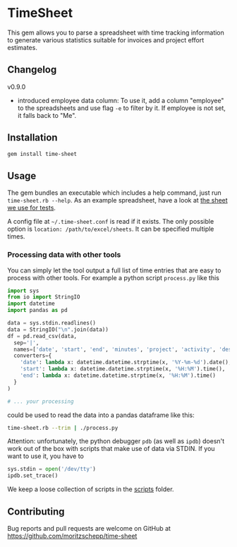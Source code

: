 # TimeSheet

This gem allows you to parse a spreadsheet with time tracking information to
generate various statistics suitable for invoices and project effort estimates.

## Changelog

v0.9.0

* introduced employee data column: To use it, add a column "employee" to the
  spreadsheets and use flag `-e` to filter by it. If employee is not set, it
  falls back to "Me".

## Installation

```bash
gem install time-sheet
```

## Usage

The gem bundles an executable which includes a help command, just run
`time-sheet.rb --help`. As an example spreadsheet, have a look at
[the sheet we use for tests](https://github.com/moritzschepp/time-sheet/raw/master/spec/data/time_log.xls).

A config file at `~/.time-sheet.conf` is read if it exists. The only possible
option is `location: /path/to/excel/sheets`. It can be specified multiple times.

### Processing data with other tools

You can simply let the tool output a full list of time entries that are easy to
process with other tools. For example a python script `process.py` like this

~~~python
import sys
from io import StringIO
import datetime
import pandas as pd

data = sys.stdin.readlines()
data = StringIO("\n".join(data))
df = pd.read_csv(data,
  sep='|',
  names=['date', 'start', 'end', 'minutes', 'project', 'activity', 'description'],
  converters={
    'date': lambda x: datetime.datetime.strptime(x, '%Y-%m-%d').date(),
    'start': lambda x: datetime.datetime.strptime(x, '%H:%M').time(),
    'end': lambda x: datetime.datetime.strptime(x, '%H:%M').time()
  }
)

# ... your processing
~~~

could be used to read the data into a pandas dataframe like this:

~~~bash
time-sheet.rb --trim | ./process.py
~~~

Attention: unfortunately, the python debugger `pdb` (as well as `ipdb`) doesn't
work out of the box with scripts that make use of data via STDIN. If you want to
use it, you have to

~~~python
sys.stdin = open('/dev/tty')
ipdb.set_trace()
~~~

We keep a loose collection of scripts in the
[scripts](https://github.com/moritzschepp/time-sheet/tree/master/scripts)
folder.

## Contributing

Bug reports and pull requests are welcome on GitHub at https://github.com/moritzschepp/time-sheet
